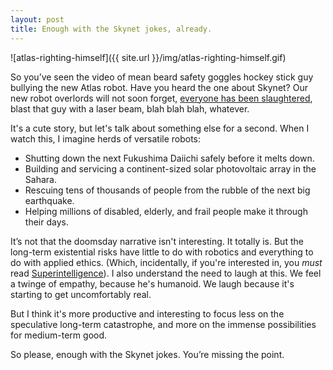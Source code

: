 ```yaml
---
layout: post
title: Enough with the Skynet jokes, already.
---
```


![atlas-righting-himself]({{ site.url }}/img/atlas-righting-himself.gif)

So you’ve seen the video of mean beard safety goggles hockey stick guy bullying the new Atlas robot. Have you heard the one about Skynet? Our new robot overlords will not soon forget, [everyone has been slaughtered][wired-slaughtered], blast that guy with a laser beam, blah blah blah, whatever. 

It's a cute story, but let's talk about something else for a second. When I watch this, I imagine herds of versatile robots: 

* Shutting down the next Fukushima Daiichi safely before it melts down. 
* Building and servicing a continent-sized solar photovoltaic array in the Sahara. 
* Rescuing tens of thousands of people from the rubble of the next big earthquake. 
* Helping millions of disabled, elderly, and frail people make it through their days.

It’s not that the doomsday narrative isn't interesting. It totally is. But the long-term existential risks have little to do with robotics and everything to do with applied ethics. (Which, incidentally, if you're interested in, you _must_ read [Superintelligence][superintelligence]). I also understand the need to laugh at this. We feel a twinge of empathy, because he's humanoid. We laugh because it's starting to get uncomfortably real. 

But I think it's more productive and interesting to focus less on the speculative long-term catastrophe, and more on the immense possibilities for medium-term good. 

So please, enough with the Skynet jokes. You’re missing the point. 

[wired-slaughtered]: http://www.wired.com/2016/02/boston-dynamics-new-robot-wicked-good-getting-bullied/
[superintelligence]: http://amzn.to/21k5sQz

